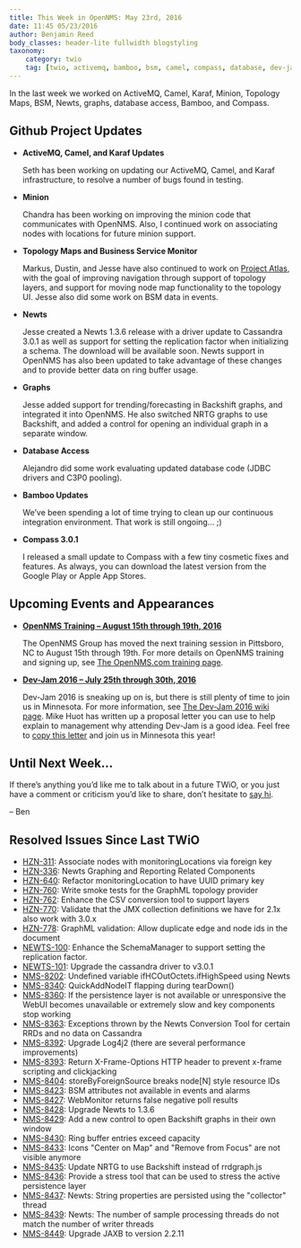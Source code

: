 ```yaml
---
title: This Week in OpenNMS: May 23rd, 2016
date: 11:45 05/23/2016
author: Benjamin Reed
body_classes: header-lite fullwidth blogstyling
taxonomy:
    category: twio
    tag: [twio, activemq, bamboo, bsm, camel, compass, database, dev-jam, graphing, karaf, minion, newts, opennms compass, topology maps, training]
---
```


In the last week we worked on ActiveMQ, Camel, Karaf, Minion, Topology Maps, BSM, Newts, graphs, database access, Bamboo, and Compass.

Github Project Updates
----------------------

* __ActiveMQ, Camel, and Karaf Updates__

  Seth has been working on updating our ActiveMQ, Camel, and Karaf infrastructure, to resolve a number of bugs found in testing.


* __Minion__

  Chandra has been working on improving the minion code that communicates with OpenNMS.  Also, I continued work on associating nodes with locations for future minion support.


* __Topology Maps and Business Service Monitor__

  Markus, Dustin, and Jesse have also continued to work on [Project Atlas](https://www.opennms.org/wiki/DevProjects/Atlas), with the goal of improving navigation through support of topology layers, and support for moving node map functionality to the topology UI.  Jesse also did some work on BSM data in events.


* __Newts__

  Jesse created a Newts 1.3.6 release with a driver update to Cassandra 3.0.1 as well as support for setting the replication factor when initializing a schema.  The download will be available soon.  Newts support in OpenNMS has also been updated to take advantage of these changes and to provide better data on ring buffer usage.


* __Graphs__

  Jesse added support for trending/forecasting in Backshift graphs, and integrated it into OpenNMS.  He also switched NRTG graphs to use Backshift, and added a control for opening an individual graph in a separate window.


* __Database Access__

  Alejandro did some work evaluating updated database code (JDBC drivers and C3P0 pooling).


* __Bamboo Updates__

  We&#8217;ve been spending a lot of time trying to clean up our continuous integration environment.  That work is still ongoing&#8230; ;)


* __Compass 3.0.1__

  I released a small update to Compass with a few tiny cosmetic fixes and features.  As always, you can download the latest version from the Google Play or Apple App Stores.

Upcoming Events and Appearances
-------------------------------

* __[OpenNMS Training – August 15th through 19th, 2016](http://www.opennms.com/training)__

  The OpenNMS Group has moved the next training session in Pittsboro, NC to August 15th through 19th.  For more details on OpenNMS training and signing up, see [The OpenNMS.com training page](http://www.opennms.com/training/).

* __[Dev-Jam 2016 – July 25th through 30th, 2016](https://www.opennms.org/wiki/Dev-Jam_2016)__

  Dev-Jam 2016 is sneaking up on is, but there is still plenty of time to join us in Minnesota.  For more information, see [The Dev-Jam 2016 wiki page](https://www.opennms.org/wiki/Dev-Jam_2016).
  Mike Huot has written up a proposal letter you can use to help explain to management why attending Dev-Jam is a good idea.  Feel free to [copy this letter](https://docs.google.com/document/d/1VerZYe5LwMT_1j5ISAsNU9-ZGcwY_zdA_4DODNlBpYg/edit?usp=sharing) and join us in Minnesota this year!

Until Next Week…
----------------

If there’s anything you’d like me to talk about in a future TWiO, or you just have a comment or criticism you’d like to share, don’t hesitate to [say hi](mailto:twio@opennms.org).

– Ben

Resolved Issues Since Last TWiO
-------------------------------

* [HZN-311](http://issues.opennms.org/browse/HZN-311): Associate nodes with monitoringLocations via foreign key
* [HZN-336](http://issues.opennms.org/browse/HZN-336): Newts Graphing and Reporting Related Components
* [HZN-640](http://issues.opennms.org/browse/HZN-640): Refactor monitoringLocation to have UUID primary key
* [HZN-760](http://issues.opennms.org/browse/HZN-760): Write smoke tests for the GraphML topology provider
* [HZN-762](http://issues.opennms.org/browse/HZN-762): Enhance the CSV conversion tool to support layers
* [HZN-770](http://issues.opennms.org/browse/HZN-770): Validate that the JMX collection definitions we have for 2.1x also work with 3.0.x
* [HZN-778](http://issues.opennms.org/browse/HZN-778): GraphML validation: Allow duplicate edge and node ids in the document
* [NEWTS-100](http://issues.opennms.org/browse/NEWTS-100): Enhance the SchemaManager to support setting the replication factor.
* [NEWTS-101](http://issues.opennms.org/browse/NEWTS-101): Upgrade the cassandra driver to v3.0.1
* [NMS-8202](http://issues.opennms.org/browse/NMS-8202): Undefined variable ifHCOutOctets.ifHighSpeed using Newts
* [NMS-8340](http://issues.opennms.org/browse/NMS-8340): QuickAddNodeIT flapping during tearDown()
* [NMS-8360](http://issues.opennms.org/browse/NMS-8360): If the persistence layer is not available or unresponsive the WebUI becomes unavailable or extremely slow and key components stop working
* [NMS-8363](http://issues.opennms.org/browse/NMS-8363): Exceptions thrown by the Newts Conversion Tool for certain RRDs and no data on Cassandra
* [NMS-8392](http://issues.opennms.org/browse/NMS-8392): Upgrade Log4j2 (there are several performance improvements)
* [NMS-8393](http://issues.opennms.org/browse/NMS-8393): Return X-Frame-Options HTTP header to prevent x-frame scripting and clickjacking
* [NMS-8404](http://issues.opennms.org/browse/NMS-8404): storeByForeignSource breaks node[N] style resource IDs
* [NMS-8423](http://issues.opennms.org/browse/NMS-8423): BSM attributes not available in events and alarms
* [NMS-8427](http://issues.opennms.org/browse/NMS-8427): WebMonitor returns false negative poll results
* [NMS-8428](http://issues.opennms.org/browse/NMS-8428): Upgrade Newts to 1.3.6
* [NMS-8429](http://issues.opennms.org/browse/NMS-8429): Add a new control to open Backshift graphs in their own window
* [NMS-8430](http://issues.opennms.org/browse/NMS-8430): Ring buffer entries exceed capacity
* [NMS-8433](http://issues.opennms.org/browse/NMS-8433): Icons "Center on Map" and "Remove from Focus" are not visible anymore
* [NMS-8435](http://issues.opennms.org/browse/NMS-8435): Update NRTG to use Backshift instead of rrdgraph.js
* [NMS-8436](http://issues.opennms.org/browse/NMS-8436): Provide a stress tool that can be used to stress the active persistence layer
* [NMS-8437](http://issues.opennms.org/browse/NMS-8437): Newts: String properties are persisted using the "collector" thread
* [NMS-8439](http://issues.opennms.org/browse/NMS-8439): Newts: The number of sample processing threads do not match the number of writer threads
* [NMS-8449](http://issues.opennms.org/browse/NMS-8449): Upgrade JAXB to version 2.2.11
